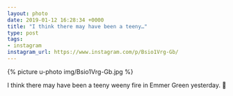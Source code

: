 ```yaml
---
layout: photo
date: 2019-01-12 16:28:34 +0000
title: "I think there may have been a teeny…"
type: post
tags:
- instagram
instagram_url: https://www.instagram.com/p/Bsio1Vrg-Gb/
---
```


{% picture u-photo img/Bsio1Vrg-Gb.jpg %}

I think there may have been a teeny weeny fire in Emmer Green yesterday. 🤣
